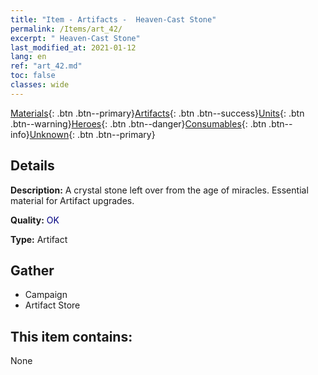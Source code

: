 ```yaml
---
title: "Item - Artifacts -  Heaven-Cast Stone"
permalink: /Items/art_42/
excerpt: " Heaven-Cast Stone"
last_modified_at: 2021-01-12
lang: en
ref: "art_42.md"
toc: false
classes: wide
---
```

 [Materials](/Items/){: .btn .btn--primary}[Artifacts](/Items/Artifacts/){: .btn .btn--success}[Units](/Items/Units/){: .btn .btn--warning}[Heroes](/Items/Heroes/){: .btn .btn--danger}[Consumables](/Items/Consumables/){: .btn .btn--info}[Unknown](/Items/Unknown/){: .btn .btn--primary}

## Details
 **Description:** A crystal stone left over from the age of miracles. Essential material for Artifact upgrades.

 **Quality:** <span style="color: #000080">OK</span>

 **Type:** Artifact

## Gather

*    Campaign 
*    Artifact Store 

## This item contains:

  None

